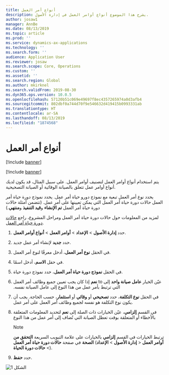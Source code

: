 ```yaml
---
title: أنواع أمر العمل
description: يشرح هذا الموضوع أنواع أوامر العمل في إدارة الأصول.
author: josaw1
manager: AnnBe
ms.date: 08/13/2019
ms.topic: article
ms.prod: ''
ms.service: dynamics-ax-applications
ms.technology: ''
ms.search.form: ''
audience: Application User
ms.reviewer: josaw
ms.search.scope: Core, Operations
ms.custom: ''
ms.assetid: ''
ms.search.region: Global
ms.author: mkirknel
ms.search.validFrom: 2019-08-30
ms.dyn365.ops.version: 10.0.5
ms.openlocfilehash: 57120b51c069e49697f8ec4357265974a0d3afb4
ms.sourcegitcommit: 802dbf0a744d70f9e546632d419415b0993331ab
ms.translationtype: HT
ms.contentlocale: ar-SA
ms.lasthandoff: 08/13/2019
ms.locfileid: "1874568"
---
```

# <a name="work-order-types"></a>أنواع أمر العمل

[!include [banner](../../includes/banner.md)]

[!include [banner](../../includes/preview-banner.md)]

يتم استخدام أنواع أوامر العمل لتصنيف أوامر العمل. على سبيل المثال، قد يكون لديك أنواع أوامر عمل تتعلق بالصيانة الوقائية أو الصيانة التصحيحية.

يحدد نوع أمر العمل تبعية مع نموذج دورو حياة أمر عمل. يحدد نموذج دورة حياة أمر العمل حالات دورة حياة أمر العمل التي يمكن تعيينها على أمر عمل. (تتضمن أمثلة حالات دورة حياة أمر العمل **تم الإنشاء** و**قيد التنفيذ‬** و**منتهي**.)

لمزيد من المعلومات حول حالات دورة حياة أمر العمل ومراحل المشروع، راجع [حالات دورة حياة أمر العمل](work-order-lifecycle-states.md).

1. حدد **إدارة الأصول** \> **الإعداد** \> **أوامر العمل** \> **أنواع أوامر العمل**.
2. حدد **جديد** لإنشاء أمر عمل جديد.
3. في الحقل **نوع أمر العمل**، أدخل معرفًا لنوع أمر العمل.
4. في حقل **الاسم**، أدخل اسمًا.
5. في الحقل **نموذج دورة حياة أمر العمل‬**، حدد نموذج دورة حياة.
5. عيّن الخيار **عامل صيانة واحد‬‏‫** إلى to **نعم** إذا كان يجب تعيين جميع وظائف أمر العمل التي ترتبط بأمر عمل من هذا النوع إلى عامل الصيانة نفسه.
6. في الحقل **نوع التكلفة**، حدد **تصحيحي** أو **وقائي** أو **استثمار**، حسب الحاجة. يجب أن يكون نوع التكلفة هو نفسه لجميع وظائف أمر العمل على أمر عمل.
7. في القسم **إلزامي**، عيّن الخيارات ذات الصلة إلى **نعم** لتحديد المعلومات المتعلقة بالأخطاء أو المتعلقة بوقت تعطل الصيانة التي تُضاف إلى أمر عمل من هذا النوع

    > [!NOTE]
    > ترتبط الخيارات في القسم **إلزامي** بالخيارات على علامة التبويب السريعة **التحقق من الصحة** في صفحة **حالات دورة حياة أمر العمل** (**إدارة الأصول** \> **الإعداد‏‎** \> **أوامر العمل** \> **حالات دورة الحياة**).

8. حدد **حفظ**.

![الشكل 1](media/16-setup-for-work-orders.png)
